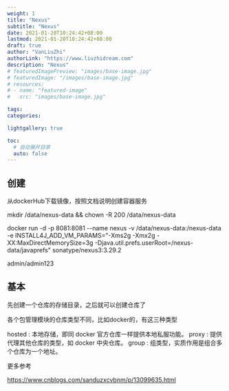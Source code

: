 ```yaml
---
weight: 1
title: "Nexus"
subtitle: "Nexus"
date: 2021-01-20T10:24:42+08:00
lastmod: 2021-01-20T10:24:42+08:00
draft: true
author: "VanLiuZhi"
authorLink: "https://www.liuzhidream.com"
description: "Nexus"
# featuredImagePreview: "images/base-image.jpg"
# featuredImage: "/images/base-image.jpg"
# resources:
# - name: "featured-image"
#   src: "images/base-image.jpg"

tags: 
categories: 

lightgallery: true

toc:
  # 自动展开目录
  auto: false
---
```




<!--more-->

## 创建

从dockerHub下载镜像，按照文档说明创建容器服务

mkdir /data/nexus-data && chown -R 200 /data/nexus-data

docker run -d -p 8081:8081 --name nexus -v /data/nexus-data:/nexus-data -e INSTALL4J_ADD_VM_PARAMS="-Xms2g -Xmx2g -XX:MaxDirectMemorySize=3g -Djava.util.prefs.userRoot=/nexus-data/javaprefs" sonatype/nexus3:3.29.2

admin/admin123

## 基本

先创建一个仓库的存储目录，之后就可以创建仓库了

各个包管理模块的仓库类型不同，比如docker的，有这三种类型

hosted : 本地存储，即同 docker 官方仓库一样提供本地私服功能。
proxy : 提供代理其他仓库的类型，如 docker 中央仓库。
group : 组类型，实质作用是组合多个仓库为一个地址。

更多参考

https://www.cnblogs.com/sanduzxcvbnm/p/13099635.html
